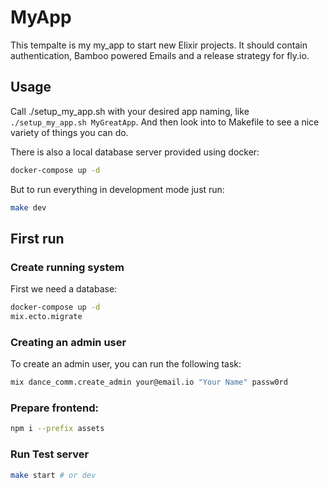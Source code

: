 # MyApp

This tempalte is my my_app to start new Elixir projects. It should contain authentication, Bamboo powered Emails and a release strategy for fly.io.

## Usage

Call ./setup_my_app.sh with your desired app naming, like `./setup_my_app.sh MyGreatApp`. And then look into to Makefile to see a nice variety of things you can do.

There is also a local database server provided using docker:

```sh
docker-compose up -d
```

But to run everything in development mode just run:

```sh
make dev
```

## First run

### Create running system

First we need a database:

```sh
docker-compose up -d
mix.ecto.migrate
```

### Creating an admin user

To create an admin user, you can run the following task:

```sh
mix dance_comm.create_admin your@email.io "Your Name" passw0rd
```

### Prepare frontend:

```sh
npm i --prefix assets
```

### Run Test server

```sh
make start # or dev
```
